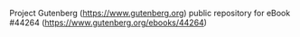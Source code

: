 Project Gutenberg (https://www.gutenberg.org) public repository for eBook #44264 (https://www.gutenberg.org/ebooks/44264)
